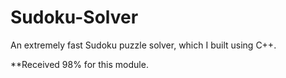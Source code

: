 # Sudoku-Solver
An extremely fast Sudoku puzzle solver, which I built using C++.

**Received 98% for this module.
